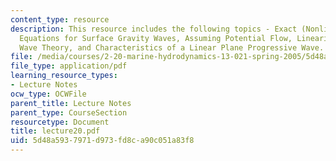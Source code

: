 ```yaml
---
content_type: resource
description: This resource includes the following topics - Exact (Nonlinear) Governing
  Equations for Surface Gravity Waves, Assuming Potential Flow, Linearized (Airy)
  Wave Theory, and Characteristics of a Linear Plane Progressive Wave.
file: /media/courses/2-20-marine-hydrodynamics-13-021-spring-2005/5d48a5937971d973fd8ca90c051a83f8_lecture20.pdf
file_type: application/pdf
learning_resource_types:
- Lecture Notes
ocw_type: OCWFile
parent_title: Lecture Notes
parent_type: CourseSection
resourcetype: Document
title: lecture20.pdf
uid: 5d48a593-7971-d973-fd8c-a90c051a83f8
---
```

